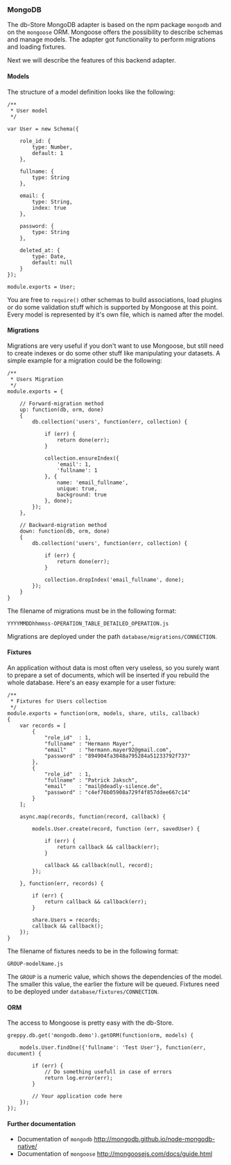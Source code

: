 ### MongoDB

The db-Store MongoDB adapter is based on the npm package ``mongodb`` and on the
``mongoose`` ORM. Mongoose offers the possibility to describe schemas and manage models.
The adapter got functionality to perform migrations and loading fixtures.

Next we will describe the features of this backend adapter.

#### Models

The structure of a model definition looks like the following:

    /**
     * User model
     */

    var User = new Schema({

        role_id: {
            type: Number,
            default: 1
        },

        fullname: {
            type: String
        },

        email: {
            type: String,
            index: true
        },

        password: {
            type: String
        },

        deleted_at: {
            type: Date,
            default: null
        }
    });

    module.exports = User;

You are free to ``require()`` other schemas to build associations, load plugins
or do some validation stuff which is supported by Mongoose at this point.
Every model is represented by it's own file, which is named after the model.

#### Migrations

Migrations are very useful if you don't want to use Mongoose, but still
need to create indexes or do some other stuff like manipulating your datasets.
A simple example for a migration could be the following:

    /**
     * Users Migration
     */
    module.exports = {

        // Forward-migration method
        up: function(db, orm, done)
        {
            db.collection('users', function(err, collection) {

                if (err) {
                    return done(err);
                }

                collection.ensureIndex({
                    'email': 1,
                    'fullname': 1
                }, {
                    name: 'email_fullname',
                    unique: true,
                    background: true
                }, done);
            });
        },

        // Backward-migration method
        down: function(db, orm, done)
        {
            db.collection('users', function(err, collection) {

                if (err) {
                    return done(err);
                }

                collection.dropIndex('email_fullname', done);
            });
        }
    }

The filename of migrations must be in the following format:

    YYYYMMDDhhmmss-OPERATION_TABLE_DETAILED_OPERATION.js

Migrations are deployed under the path ``database/migrations/CONNECTION``.

#### Fixtures

An application without data is most often very useless, so you surely want
to prepare a set of documents, which will be inserted if you rebuild the
whole database. Here's an easy example for a user fixture:

    /**
     * Fixtures for Users collection
     */
    module.exports = function(orm, models, share, utils, callback)
    {
        var records = [
            {
                "role_id"  : 1,
                "fullname" : "Hermann Mayer",
                "email"    : "hermann.mayer92@gmail.com",
                "password" : "894904fa3048a795284a51233792f737"
            },
            {
                "role_id"  : 1,
                "fullname" : "Patrick Jaksch",
                "email"    : "mail@deadly-silence.de",
                "password" : "c4ef76b05908a729f4f857ddee667c14"
            }
        ];

        async.map(records, function(record, callback) {

            models.User.create(record, function (err, savedUser) {

                if (err) {
                    return callback && callback(err);
                }

                callback && callback(null, record);
            });

        }, function(err, records) {

            if (err) {
                return callback && callback(err);
            }

            share.Users = records;
            callback && callback();
        });
    }

The filename of fixtures needs to be in the following format:

    GROUP-modelName.js

The ``GROUP`` is a numeric value, which shows the dependencies of the model.
The smaller this value, the earlier the fixture will be queued.
Fixtures need to be deployed under ``database/fixtures/CONNECTION``.

#### ORM

The access to Mongoose is pretty easy with the db-Store.

    greppy.db.get('mongodb.demo').getORM(function(orm, models) {

        models.User.findOne({'fullname': 'Test User'}, function(err, document) {

            if (err) {
                // Do something usefull in case of errors
                return log.error(err);
            }

            // Your application code here
        });
    });

#### Further documentation

* Documentation of ``mongodb`` http://mongodb.github.io/node-mongodb-native/
* Documentation of ``mongoose`` http://mongoosejs.com/docs/guide.html

